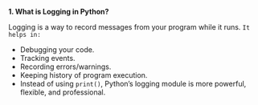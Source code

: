 **1. What is Logging in Python?**

Logging is a way to record messages from your program while it runs.
`It helps in:`

- Debugging your code.
- Tracking events.
- Recording errors/warnings.
- Keeping history of program execution.
- Instead of using `print()`, Python’s logging module is more powerful, flexible, and professional.